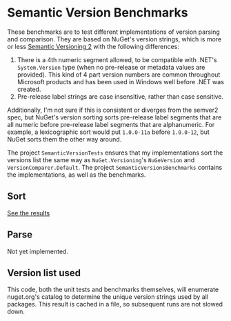 # Semantic Version Benchmarks

These benchmarks are to test different implementations of version parsing and comparison. They are based on NuGet's version strings, which is more or less [Semantic Versioning 2](https://semver2.org) with the following differences:

1. There is a 4th numeric segment allowed, to be compatible with .NET's `System.Version` type (when no pre-release or metadata values are provided). This kind of 4 part version numbers are common throughout Microsoft products and has been used in Windows well before .NET was created.
2. Pre-release label strings are case insensitive, rather than case sensitive.

Additionally, I'm not sure if this is consistent or diverges from the semver2 spec, but NuGet's version sorting sorts pre-release label segments that are all numeric before pre-release label segments that are alphanumeric. For example, a lexicographic sort would put `1.0.0-11a` before `1.0.0-12`, but NuGet sorts them the other way around.

The project `SemanticVersionTests` ensures that my implementations sort the versions list the same way as `NuGet.Versioning`'s `NuGeVersion` and `VersionComparer.Default`. The project `SemanticVersionsBenchmarks` contains the implementations, as well as the benchmarks.

## Sort

[See the results](SortBenchmarks.md)

## Parse

Not yet implemented.

## Version list used

This code, both the unit tests and benchmarks themselves, will enumerate nuget.org's catalog to determine the unique version strings used by all packages. This result is cached in a file, so subsequent runs are not slowed down.
